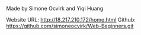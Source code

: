 Made by Simone Ocvirk and Yiqi Huang

Website URL:	http://18.217.210.172/home.html
Github:		https://github.com/simoneocvirk/Web-Beginners.git
